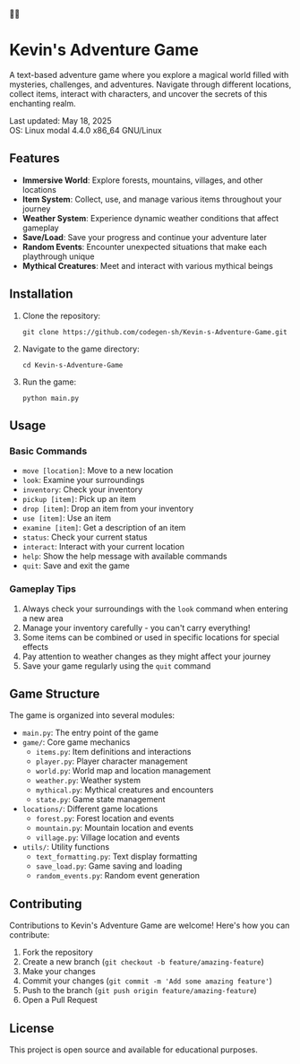 🌈🌈
# Kevin's Adventure Game

A text-based adventure game where you explore a magical world filled with mysteries, challenges, and adventures. Navigate through different locations, collect items, interact with characters, and uncover the secrets of this enchanting realm.

Last updated: May 18, 2025  
OS: Linux modal 4.4.0 x86_64 GNU/Linux

## Features

- **Immersive World**: Explore forests, mountains, villages, and other locations
- **Item System**: Collect, use, and manage various items throughout your journey
- **Weather System**: Experience dynamic weather conditions that affect gameplay
- **Save/Load**: Save your progress and continue your adventure later
- **Random Events**: Encounter unexpected situations that make each playthrough unique
- **Mythical Creatures**: Meet and interact with various mythical beings

## Installation

1. Clone the repository:
   ```
   git clone https://github.com/codegen-sh/Kevin-s-Adventure-Game.git
   ```

2. Navigate to the game directory:
   ```
   cd Kevin-s-Adventure-Game
   ```

3. Run the game:
   ```
   python main.py
   ```

## Usage

### Basic Commands

- `move [location]`: Move to a new location
- `look`: Examine your surroundings
- `inventory`: Check your inventory
- `pickup [item]`: Pick up an item
- `drop [item]`: Drop an item from your inventory
- `use [item]`: Use an item
- `examine [item]`: Get a description of an item
- `status`: Check your current status
- `interact`: Interact with your current location
- `help`: Show the help message with available commands
- `quit`: Save and exit the game

### Gameplay Tips

1. Always check your surroundings with the `look` command when entering a new area
2. Manage your inventory carefully - you can't carry everything!
3. Some items can be combined or used in specific locations for special effects
4. Pay attention to weather changes as they might affect your journey
5. Save your game regularly using the `quit` command

## Game Structure

The game is organized into several modules:

- `main.py`: The entry point of the game
- `game/`: Core game mechanics
  - `items.py`: Item definitions and interactions
  - `player.py`: Player character management
  - `world.py`: World map and location management
  - `weather.py`: Weather system
  - `mythical.py`: Mythical creatures and encounters
  - `state.py`: Game state management
- `locations/`: Different game locations
  - `forest.py`: Forest location and events
  - `mountain.py`: Mountain location and events
  - `village.py`: Village location and events
- `utils/`: Utility functions
  - `text_formatting.py`: Text display formatting
  - `save_load.py`: Game saving and loading
  - `random_events.py`: Random event generation

## Contributing

Contributions to Kevin's Adventure Game are welcome! Here's how you can contribute:

1. Fork the repository
2. Create a new branch (`git checkout -b feature/amazing-feature`)
3. Make your changes
4. Commit your changes (`git commit -m 'Add some amazing feature'`)
5. Push to the branch (`git push origin feature/amazing-feature`)
6. Open a Pull Request

## License

This project is open source and available for educational purposes.

